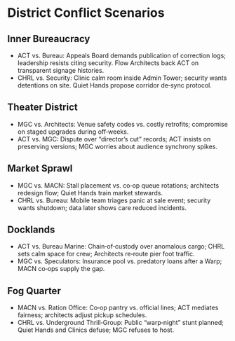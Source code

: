 # District Conflict Scenarios

## Inner Bureaucracy
- ACT vs. Bureau: Appeals Board demands publication of correction logs; leadership resists citing security. Flow Architects back ACT on transparent signage histories.
- CHRL vs. Security: Clinic calm room inside Admin Tower; security wants detentions on site. Quiet Hands propose corridor de‑sync protocol.

## Theater District
- MGC vs. Architects: Venue safety codes vs. costly retrofits; compromise on staged upgrades during off‑weeks.
- ACT vs. MGC: Dispute over “director’s cut” records; ACT insists on preserving versions; MGC worries about audience synchrony spikes.

## Market Sprawl
- MGC vs. MACN: Stall placement vs. co‑op queue rotations; architects redesign flow; Quiet Hands train market stewards.
- CHRL vs. Bureau: Mobile team triages panic at sale event; security wants shutdown; data later shows care reduced incidents.

## Docklands
- ACT vs. Bureau Marine: Chain‑of‑custody over anomalous cargo; CHRL sets calm space for crew; Architects re‑route pier foot traffic.
- MGC vs. Speculators: Insurance pool vs. predatory loans after a Warp; MACN co‑ops supply the gap.

## Fog Quarter
- MACN vs. Ration Office: Co‑op pantry vs. official lines; ACT mediates fairness; architects adjust pickup schedules.
- CHRL vs. Underground Thrill‑Group: Public “warp‑night” stunt planned; Quiet Hands and Clinics defuse; MGC refuses to host.

